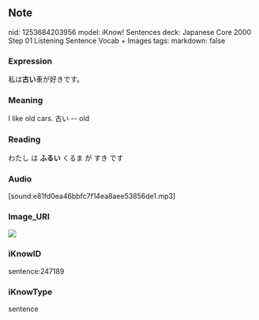 ## Note
nid: 1253684203956
model: iKnow! Sentences
deck: Japanese Core 2000 Step 01 Listening Sentence Vocab + Images
tags: 
markdown: false

### Expression
<!DOCTYPE html>
<title></title>
私は<b>古い</b>車が好きです。



### Meaning
I like old cars.
古い -- old

### Reading
<!DOCTYPE html>
<title></title>
わたし は <b>ふるい</b> くるま が すき です



### Audio
[sound:e81fd0ea46bbfc7f14ea8aee53856de1.mp3]

### Image_URI
<!DOCTYPE html>
<title></title>
<img src="ebe3d485475e8eb8cd5780afaf280f06.jpg">



### iKnowID
sentence:247189

### iKnowType
sentence
